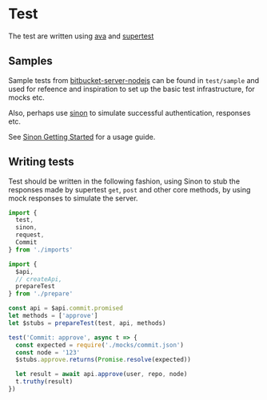 # Test

The test are written using [ava]() and [supertest]()

## Samples

Sample tests from [bitbucket-server-nodejs](https://github.com/sternba/bitbucket-server-nodejs) can be found in `test/sample` and used for refeence and inspiration to set up the basic test infrastructure, for mocks etc.

Also, perhaps use [sinon](http://sinonjs.org/) to simulate successful authentication, responses etc.

See [Sinon Getting Started](http://sinonjs.org/#get-started) for a usage guide.

## Writing tests

Test should be written in the following fashion, using Sinon to stub the responses made by supertest `get`, `post` and other core methods, by using mock responses to simulate the server.

```js
import {
  test,
  sinon,
  request,
  Commit
} from './imports'

import {
  $api,
  // createApi,
  prepareTest
} from './prepare'

const api = $api.commit.promised
let methods = ['approve']
let $stubs = prepareTest(test, api, methods)

test('Commit: approve', async t => {
  const expected = require('./mocks/commit.json')
  const node = '123'
  $stubs.approve.returns(Promise.resolve(expected))

  let result = await api.approve(user, repo, node)
  t.truthy(result)
})
```
